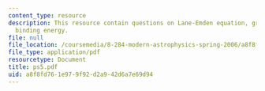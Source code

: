 ```yaml
---
content_type: resource
description: This resource contain questions on Lane-Emden equation, gravitational
  binding energy.
file: null
file_location: /coursemedia/8-284-modern-astrophysics-spring-2006/a8f8fd761e979f92d2a942d6a7e69d94_ps5.pdf
file_type: application/pdf
resourcetype: Document
title: ps5.pdf
uid: a8f8fd76-1e97-9f92-d2a9-42d6a7e69d94
---
```

